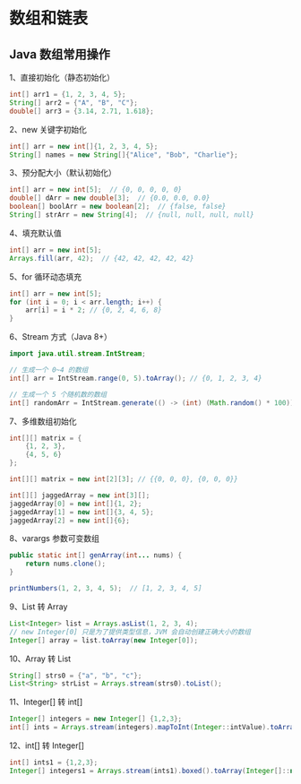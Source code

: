 # 数组和链表

## Java 数组常用操作

1、直接初始化（静态初始化）
```java
int[] arr1 = {1, 2, 3, 4, 5};
String[] arr2 = {"A", "B", "C"};
double[] arr3 = {3.14, 2.71, 1.618};
```

2、new 关键字初始化
```java
int[] arr = new int[]{1, 2, 3, 4, 5};
String[] names = new String[]{"Alice", "Bob", "Charlie"};
```

3、预分配大小（默认初始化）
```java
int[] arr = new int[5];  // {0, 0, 0, 0, 0}
double[] dArr = new double[3];  // {0.0, 0.0, 0.0}
boolean[] boolArr = new boolean[2];  // {false, false}
String[] strArr = new String[4];  // {null, null, null, null}
```

4、填充默认值
```java
int[] arr = new int[5];
Arrays.fill(arr, 42);  // {42, 42, 42, 42, 42}  
```

5、for 循环动态填充
```java
int[] arr = new int[5];
for (int i = 0; i < arr.length; i++) {
    arr[i] = i * 2; // {0, 2, 4, 6, 8}
}
```

6、Stream 方式（Java 8+）
```java
import java.util.stream.IntStream;

// 生成一个 0~4 的数组
int[] arr = IntStream.range(0, 5).toArray(); // {0, 1, 2, 3, 4}

// 生成一个 5 个随机数的数组
int[] randomArr = IntStream.generate(() -> (int) (Math.random() * 100)).limit(5).toArray();
```

7、多维数组初始化
```java
int[][] matrix = {
    {1, 2, 3},
    {4, 5, 6}
};

int[][] matrix = new int[2][3]; // {{0, 0, 0}, {0, 0, 0}}

int[][] jaggedArray = new int[3][];
jaggedArray[0] = new int[]{1, 2};
jaggedArray[1] = new int[]{3, 4, 5};
jaggedArray[2] = new int[]{6};
```

8、varargs 参数可变数组
```java
public static int[] genArray(int... nums) {
    return nums.clone();
}

printNumbers(1, 2, 3, 4, 5);  // [1, 2, 3, 4, 5]
```

9、List 转 Array
```java
List<Integer> list = Arrays.asList(1, 2, 3, 4);
// new Integer[0] 只是为了提供类型信息，JVM 会自动创建正确大小的数组
Integer[] array = list.toArray(new Integer[0]);
```

10、Array 转 List
```java
String[] strs0 = {"a", "b", "c"};
List<String> strList = Arrays.stream(strs0).toList();
```

11、Integer[] 转 int[]
```java
Integer[] integers = new Integer[] {1,2,3};
int[] ints = Arrays.stream(integers).mapToInt(Integer::intValue).toArray();
```

12、int[] 转 Integer[]
```java
int[] ints1 = {1,2,3};
Integer[] integers1 = Arrays.stream(ints1).boxed().toArray(Integer[]::new);
```
